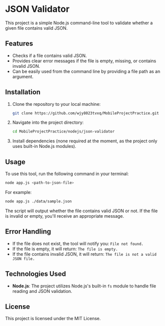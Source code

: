 
# JSON Validator

This project is a simple Node.js command-line tool to validate whether a given file contains valid JSON.

## Features

- Checks if a file contains valid JSON.
- Provides clear error messages if the file is empty, missing, or contains invalid JSON.
- Can be easily used from the command line by providing a file path as an argument.

## Installation

1. Clone the repository to your local machine:
   ```bash
   git clone https://github.com/wjy8023tvxq/MobileProjectPractice.git
   ```
   
2. Navigate into the project directory:
   ```bash
   cd MobileProjectPractice/nodejs/json-validator
   ```

3. Install dependencies (none required at the moment, as the project only uses built-in Node.js modules).

## Usage

To use this tool, run the following command in your terminal:

```bash
node app.js <path-to-json-file>
```

For example:

```bash
node app.js ./data/sample.json
```

The script will output whether the file contains valid JSON or not. If the file is invalid or empty, you'll receive an appropriate message.

## Error Handling

- If the file does not exist, the tool will notify you: `File not found.`
- If the file is empty, it will return: `The file is empty.`
- If the file contains invalid JSON, it will return: `The file is not a valid JSON file.`

## Technologies Used

- **Node.js**: The project utilizes Node.js's built-in `fs` module to handle file reading and JSON validation.

## License

This project is licensed under the MIT License.
